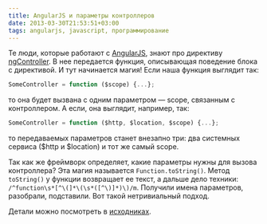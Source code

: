 ```yaml
---
title: AngularJS и параметры контроллеров
date: 2013-03-30T21:53:51+03:00
tags: angularjs, javascript, программирование
---
```


Те люди, которые работают с [AngularJS](http://angularjs.org/), знают про директиву [ngController](http://docs.angularjs.org/api/ng.directive:ngController). В нее передается функция, описывающая поведение блока с директивой. И тут начинается магия! Если наша функция выглядит так: 

~~~~~javascript
SomeController = function ($scope) {...};
~~~~~

то она будет вызвана с одним параметром — scope, связанным с контроллером. А если, она выглядит, например, так:

~~~~~javascript
SomeController = function ($http, $location, $scope) {...};
~~~~~

то передаваемых параметров станет внезапно три: два системных сервиса ($http и $location) и тот же самый scope.

Так как же фреймворк определяет, какие параметры нужны для вызова контроллера? Эта магия называется `Function.toString()`. Метод `toString()` у функции возвращает ее текст, а дальше дело техники: `/^function\s*[^\(]*\(\s*([^\)]*)\)/m`. Получили имена параметров, разобрали, подставили. Вот такой нетривиальный подход.

Детали можно посмотреть в [исходниках](https://github.com/angular/angular.js/blob/master/src/auto/injector.js#L45).
